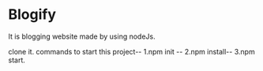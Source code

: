 # Blogify
It is blogging website made by using nodeJs.

clone it.
commands to start this project--
1.npm init --
2.npm install--
3.npm start.
